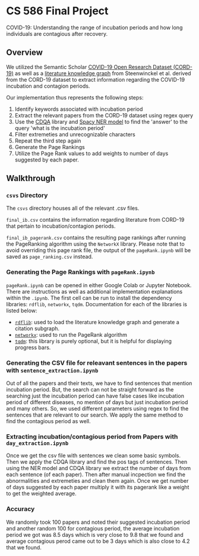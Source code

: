 # CS 586 Final Project
COVID-19: Understanding the range of incubation periods and how long individuals are contagious after recovery.

## Overview

We utilized the Semantic Scholar [COVID-19 Open Research Dataset (CORD-19)](https://www.semanticscholar.org/cord19) as well as a [literature knowledge graph](https://github.com/GillesVandewiele/COVID-KG) from Steenwinckel et al. derived from the CORD-19 dataset to extract information regarding the COVID-19 incubation and contagion periods. 

Our implementation thus represents the following steps:
1. Identify keywords associated with incubation period
2. Extract the relevant papers from the CORD-19 dataset using regex query
3. Use the [CDQA](https://cdqa-suite.github.io/cdQA-website/) library and [Spacy NER model](https://spacy.io/universe/project/video-spacys-ner-model) to find the 'answer' to the query 'what is the incubation period'
4. Filter extremeties and unrecognizable characters
5. Repeat the third step again
3. Generate the Page Rankings
4. Utilize the Page Rank values to add weights to number of days suggested by each paper.

## Walkthrough

### `csvs` Directory
The `csvs` directory houses all of the relevant .csv files.

`final_ib.csv` contains the information regarding literature from CORD-19 that pertain to incubation/contagion periods. 

`final_ib_pagerank.csv` contains the resulting page rankings after running the PageRanking algorithm using the `NetworkX` library. Please note that to avoid overriding this page rank file, the output of the `pageRank.ipynb` will be saved as `page_ranking.csv` instead.

### Generating the Page Rankings with `pageRank.ipynb`
`pageRank.ipynb` can be opened in either Google Colab or Jupyter Notebook. There are instructions as well as additional implementation explanations within the `.ipynb`. The first cell can be run to install the dependency libraries: `rdflib`, `networkx`, `tqdm`. Documentation for each of the libraries is listed below:

- [`rdflib`](https://rdflib.readthedocs.io/en/stable/): used to load the literature knowledge graph and generate a citation subgraph. 
- [`networkx`](https://networkx.org/documentation/stable/index.html): used to run the PageRank algorithm
- [`tqdm`](https://tqdm.github.io/): this library is purely optional, but it is helpful for displaying progress bars. 

### Generating the CSV file for releavant sentences in the papers with `sentence_extraction.ipynb`
Out of all the papers and their texts, we have to find sentences that mention incubation period. But, the search can not be straight forward as the searching just the incubation period can have false cases like incubation period of different diseases, no mention of days but just incubation period and many others. So, we used different parameters using regex to find the sentences that are relevant to our search. We apply the same method to find the contagious period as well.

### Extracting incubation/contagious period from Papers with `day_extraction.ipynb`
Once we get the csv file with sentences we clean some basic symbols. Then we apply the CDQA library and find the pos tags of sentences. Then using the NER model and CDQA library we extract the number of days from each sentence (of each paper). Then after manual incpection we find the abnormalities and extremeties and clean them again. 
Once we get number of days suggested by each paper multiply it with its pagerank like a weight to get the weighted average.

### Accuracy
We randomly took 100 papers and noted their suggested incubation period and another random 100 for contagious period, the average incubation period we got was 8.5 days which is very close to 9.8 that we found and average contagious perod came out to be 3 days which is also close to 4.2 that we found.
